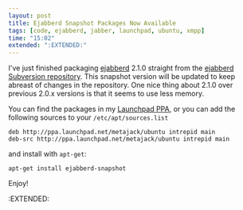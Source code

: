 ```yaml
---
layout: post
title: Ejabberd Snapshot Packages Now Available
tags: [code, ejabberd, jabber, launchpad, ubuntu, xmpp]
time: "15:02"
extended: ":EXTENDED:"
---
```


I've just finished packaging [ejabberd](http://www.ejabberd.im) 2.1.0 straight from the [ejabberd Subversion repository](http://svn.process-one.net/ejabberd/trunk).  This snapshot version will be updated to keep abreast of changes in the repository.  One nice thing about 2.1.0 over previous 2.0.x versions is that it seems to use less memory.

You can find the packages in my [Launchpad PPA](https://launchpad.net/~metajack/+archive), or you can add the following sources to your `/etc/apt/sources.list`

    deb http://ppa.launchpad.net/metajack/ubuntu intrepid main
    deb-src http://ppa.launchpad.net/metajack/ubuntu intrepid main

and install with `apt-get`:

    apt-get install ejabberd-snapshot

Enjoy!


:EXTENDED:


